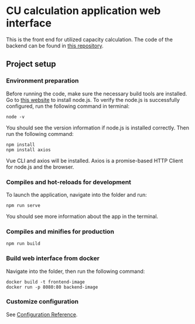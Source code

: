 # CU calculation application web interface
This is the front end for utilized capacity calculation. The code of the backend can be found in [this repository](https://dev.azure.com/CitecDigital/Calcul%20capacit%C3%A9/_git/CU_backend).

## Project setup
### Environment preparation
Before running the code, make sure the necessary build tools are installed. Go to [this website](https://nodejs.org/en) to install node.js. To verify the node.js is successfully configured, run the following command in terminal:
```
node -v
```
You should see the version information if node.js is installed correctly. Then run the following command:

```
npm install
npm install axios
```
Vue CLI and axios will be installed. Axios is a promise-based HTTP Client for node.js and the browser.

### Compiles and hot-reloads for development
To launch the application, navigate into the folder and run:
```
npm run serve
```
You should see more information about the app in the terminal.

### Compiles and minifies for production
```
npm run build
```

### Build web interface from docker
Navigate into the folder, then run the following command:
```
docker build -t frontend-image
docker run -p 8080:80 backend-image
```

### Customize configuration
See [Configuration Reference](https://cli.vuejs.org/config/).

